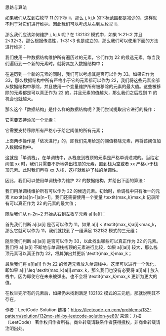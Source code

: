 思路与算法

如果我们从左到右枚举 11 的下标 ii，那么 j, kj,k 的下标范围都是减少的，这样就不利于对它们进行维护。因此我们可以考虑从右到左枚举 ii。

那么我们应该如何维护 j, kj,k 呢？在 132132 模式中，如果 1<21<2 并且 2<32<3，那么根据传递性，1<31<3 也是成立的，那么我们可以使用下面的方法进行维护：

我们使用一种数据结构维护所有遍历过的元素，它们作为 22 的候选元素。每当我们遍历到一个新的元素时，就将其加入数据结构中；

在遍历到一个新的元素的同时，我们可以考虑其是否可以作为 33。如果它作为 33，那么数据结构中所有严格小于它的元素都可以作为 22，我们将这些元素全部从数据结构中移除，并且使用一个变量维护所有被移除的元素的最大值。这些被移除的元素都是可以真正作为 22 的，并且元素的值越大，那么我们之后找到 11 的机会也就越大。

那么这个「数据结构」是什么样的数据结构呢？我们尝试提取出它进行的操作：

它需要支持添加一个元素；

它需要支持移除所有严格小于给定阈值的所有元素；

上面两步操作是「依次进行」的，即我们先用给定的阈值移除元素，再将该阈值加入数据结构中。

这就是「单调栈」。在单调栈中，从栈底到栈顶的元素是严格单调递减的。当给定阈值 xx 时，我们只需要不断地弹出栈顶的元素，直到栈为空或者 xx 严格小于栈顶元素。此时我们再将 xx 入栈，这样就维护了栈的单调性。

因此，我们可以使用单调栈作为维护 22 的数据结构，并给出下面的算法：

我们用单调栈维护所有可以作为 22 的候选元素。初始时，单调栈中只有唯一的元素 \textit{a}[n-1]a[n−1]。我们还需要使用一个变量 \textit{max\_k}max_k 记录所有可以真正作为 22 的元素的最大值；

随后我们从 n-2n−2 开始从右到左枚举元素 a[i]a[i]：

首先我们判断 a[i]a[i] 是否可以作为 11。如果 a[i] < \textit{max\_k}a[i]<max_k，那么它就可以作为 11，我们就找到了一组满足 132132 模式的三元组；

随后我们判断 a[i]a[i] 是否可以作为 33，以此找出哪些可以真正作为 22 的元素。我们将 a[i]a[i] 不断地与单调栈栈顶的元素进行比较，如果 a[i]a[i] 较大，那么栈顶元素可以真正作为 22，将其弹出并更新 \textit{max\_k}max_k；

最后我们将 a[i]a[i] 作为 22 的候选元素放入单调栈中。这里可以进行一个优化，即如果 a[i] \leq \textit{max\_k}a[i]≤max_k，那么我们也没有必要将 a[i]a[i] 放入栈中，因为即使它在未来被弹出，也不会将 \textit{max\_k}max_k 更新为更大的值。

在枚举完所有的元素后，如果仍未找到满足 132132 模式的三元组，那就说明其不存在。

作者：LeetCode-Solution
链接：https://leetcode-cn.com/problems/132-pattern/solution/132mo-shi-by-leetcode-solution-ye89/
来源：力扣（LeetCode）
著作权归作者所有。商业转载请联系作者获得授权，非商业转载请注明出处。